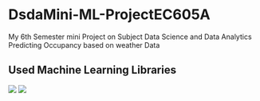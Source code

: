 # DsdaMini-ML-ProjectEC605A
My 6th Semester mini Project on Subject Data Science and Data Analytics Predicting Occupancy based on weather Data
## Used Machine Learning Libraries 
<img src="https://img.shields.io/badge/scikit--learn-0.22.1-orange.svg?cacheSeconds=3153600"> 
<img src="https://img.shields.io/badge/keras-2.3.1-red.svg?cacheSeconds=3153600"> <img src="">
